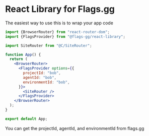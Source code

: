 # React Library for Flags.gg

The easiest way to use this is to wrap your app code

```jsx
import {BrowserRouter} from "react-router-dom";
import {FlagsProvider} from "@flags-gg/react-library";

import SiteRouter from "@C/SiteRouter";

function App() {
  return (
    <BrowserRouter>
      <FlagsProvider options={{
        projectId: "bob",
        agentId: "bob",
        environmentId: "bob",
      }}>
        <SiteRouter />
      </FlagsProvider>
    </BrowserRouter>
  );
}

export default App;
```

You can get the projectId, agentId, and environmentId from flags.gg 

